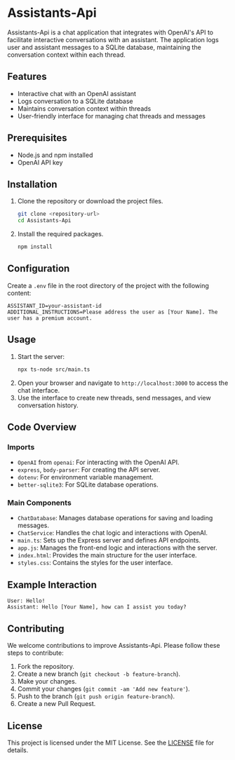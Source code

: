 
# Assistants-Api

Assistants-Api is a chat application that integrates with OpenAI's API to facilitate interactive conversations with an assistant. The application logs user and assistant messages to a SQLite database, maintaining the conversation context within each thread.

## Features

- Interactive chat with an OpenAI assistant
- Logs conversation to a SQLite database
- Maintains conversation context within threads
- User-friendly interface for managing chat threads and messages

## Prerequisites

- Node.js and npm installed
- OpenAI API key

## Installation

1. Clone the repository or download the project files.
    ```bash
    git clone <repository-url>
    cd Assistants-Api
    ```
2. Install the required packages.
    ```bash
    npm install
    ```

## Configuration

Create a `.env` file in the root directory of the project with the following content:

```plaintext
ASSISTANT_ID=your-assistant-id
ADDITIONAL_INSTRUCTIONS=Please address the user as [Your Name]. The user has a premium account.
```

## Usage

1. Start the server:
    ```bash
    npx ts-node src/main.ts
    ```
2. Open your browser and navigate to `http://localhost:3000` to access the chat interface.
3. Use the interface to create new threads, send messages, and view conversation history.

## Code Overview

### Imports

- `OpenAI` from `openai`: For interacting with the OpenAI API.
- `express`, `body-parser`: For creating the API server.
- `dotenv`: For environment variable management.
- `better-sqlite3`: For SQLite database operations.

### Main Components

- `ChatDatabase`: Manages database operations for saving and loading messages.
- `ChatService`: Handles the chat logic and interactions with OpenAI.
- `main.ts`: Sets up the Express server and defines API endpoints.
- `app.js`: Manages the front-end logic and interactions with the server.
- `index.html`: Provides the main structure for the user interface.
- `styles.css`: Contains the styles for the user interface.

## Example Interaction

```plaintext
User: Hello!
Assistant: Hello [Your Name], how can I assist you today?
```

## Contributing

We welcome contributions to improve Assistants-Api. Please follow these steps to contribute:

1. Fork the repository.
2. Create a new branch (`git checkout -b feature-branch`).
3. Make your changes.
4. Commit your changes (`git commit -am 'Add new feature'`).
5. Push to the branch (`git push origin feature-branch`).
6. Create a new Pull Request.

## License

This project is licensed under the MIT License. See the [LICENSE](LICENSE) file for details.
